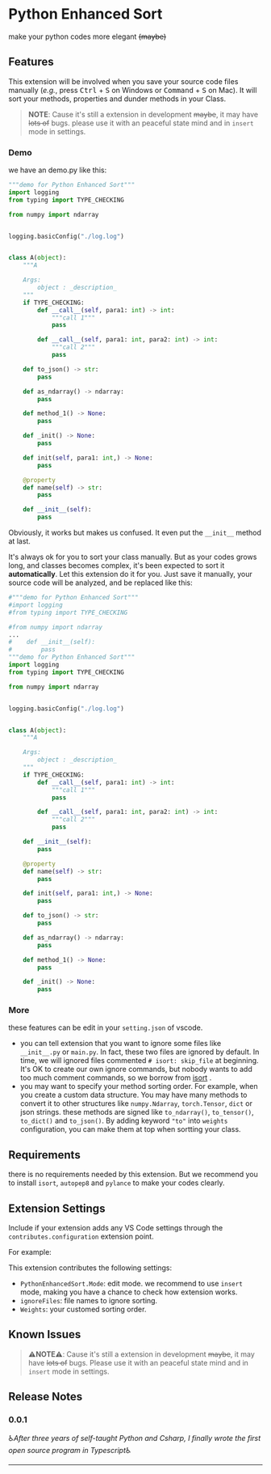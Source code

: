 # Python Enhanced Sort

make your python codes more elegant ~~(maybe)~~ 

## Features

This extension will be involved when you save your source code files manually (*e.g.*, press <kbd>Ctrl</kbd> + <kbd>S</kbd> on Windows or <kbd>Command</kbd> + <kbd>S</kbd> on Mac). It will sort your methods, properties and dunder methods in your Class.

> **NOTE**: Cause it's still a extension in development ~~maybe~~, it may have ~~lots of~~ bugs. please use it with an peaceful state mind and in `insert` mode in settings.

### Demo

we have an demo.py like this:

```python
"""demo for Python Enhanced Sort"""
import logging
from typing import TYPE_CHECKING

from numpy import ndarray


logging.basicConfig("./log.log")


class A(object):
    """A

    Args:
        object : _description_
    """
    if TYPE_CHECKING:
        def __call__(self, para1: int) -> int:
            """call 1"""
            pass

        def __call__(self, para1: int, para2: int) -> int:
            """call 2"""
            pass

    def to_json() -> str:
        pass

    def as_ndarray() -> ndarray:
        pass

    def method_1() -> None:
        pass

    def _init() -> None:
        pass

    def init(self, para1: int,) -> None:
        pass

    @property
    def name(self) -> str:
        pass

    def __init__(self):
        pass
```

Obviously, it works but makes us confused. It even put the `__init__` method at last.

It's always ok for you to sort your class manually. But as your codes grows long, and classes becomes complex, it's been expected to sort it **automatically**. Let this extension do it for you. Just save it manually, your source code will be analyzed, and be replaced like this:

```python
#"""demo for Python Enhanced Sort"""
#import logging
#from typing import TYPE_CHECKING

#from numpy import ndarray
...
#    def __init__(self):
#        pass
"""demo for Python Enhanced Sort"""
import logging
from typing import TYPE_CHECKING

from numpy import ndarray


logging.basicConfig("./log.log")


class A(object):
    """A

    Args:
        object : _description_
    """
    if TYPE_CHECKING:
        def __call__(self, para1: int) -> int:
            """call 1"""
            pass

        def __call__(self, para1: int, para2: int) -> int:
            """call 2"""
            pass

    def __init__(self):
        pass

    @property
    def name(self) -> str:
        pass

    def init(self, para1: int,) -> None:
        pass

    def to_json() -> str:
        pass

    def as_ndarray() -> ndarray:
        pass

    def method_1() -> None:
        pass

    def _init() -> None:
        pass
```

### More

these features can be edit in your `setting.json` of vscode.

+   you can tell extension that you want to ignore some files like `__init__.py` or `main.py`. In fact, these two files are ignored by default. In time, we will ignored files commented `# isort: skip_file` at beginning. It's OK to create our own ignore commands, but nobody wants to add too much comment commands, so we borrow from [isort](https://marketplace.visualstudio.com/items?itemName=ms-python.isort) .
+   you may want to specify your method sorting order. For example, when you create a custom data structure. You may have many methods to convert it to other structures like `numpy.Ndarray`, `torch.Tensor`, `dict` or json strings. these methods are signed like `to_ndarray()`, `to_tensor()`, `to_dict()` and `to_json()`. By adding keyword `"to"` into `weights` configuration, you can make them at top when sortting your class.

## Requirements

there is no requirements needed by this extension. But we recommend you to install `isort`, `autopep8` and `pylance` to make your codes clearly.

## Extension Settings

Include if your extension adds any VS Code settings through the `contributes.configuration` extension point.

For example:

This extension contributes the following settings:

* `PythonEnhancedSort.Mode`: edit mode. we recommend to use `insert` mode, making you have a chance to check how extension works. 
* `ignoreFiles`: file names to ignore sorting.
* `Weights`: your customed sorting order.

## Known Issues

>   **⚠️NOTE⚠️**: Cause it's still a extension in development ~~maybe~~, it may have ~~lots of~~ bugs. Please use it with an peaceful state mind and in `insert` mode in settings.

## Release Notes

### 0.0.1

♿*After three years of self-taught Python and Csharp, I finally wrote the first open source program in Typescript*♿

---


